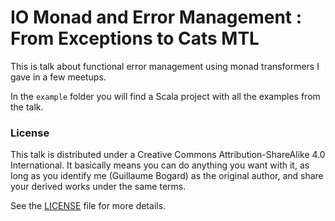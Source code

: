 # IO Monad and Error Management : From Exceptions to Cats MTL

This is talk about functional error management using monad transformers I gave in a few meetups.

In the `example` folder you will find a Scala project with all the examples from the talk.

### License

This talk is distributed under a Creative Commons Attribution-ShareAlike 4.0 International. It basically means
you can do anything you want with it, as long as you identify me (Guillaume Bogard) as the original author, and share
your derived works under the same terms.

See the [LICENSE](./LICENSE.md) file for more details.